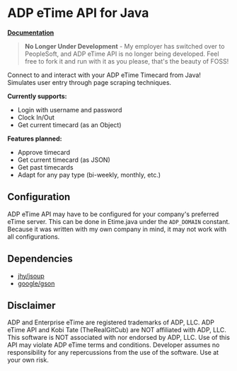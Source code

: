 # ADP eTime API for Java
[**Documentation**](https://therealgitcub.github.io/adp-etime-java/)

> **No Longer Under Development** - My employer has switched over to PeopleSoft, and ADP eTime API 
is no longer being developed. Feel free to fork it and run with it as you please, that's the beauty
of FOSS!

Connect to and interact with your ADP eTime Timecard from Java! Simulates user 
entry through page scraping techniques. 

**Currently supports:**
* Login with username and password
* Clock In/Out
* Get current timecard (as an Object)

**Features planned:**
* Approve timecard
* Get current timecard (as JSON)
* Get past timecards
* Adapt for any pay type (bi-weekly, monthly, etc.)

## Configuration
ADP eTime API may have to be configured for your company's preferred eTime server. 
This can be done in Etime.java under the `ADP_DOMAIN` constant. Because it was 
written with my own company in mind, it may not work with all configurations.

## Dependencies
* [jhy/jsoup](https://github.com/jhy/jsoup/)
* [google/gson](https://github.com/google/gson)

## Disclaimer
ADP and Enterprise eTime are registered trademarks of ADP, LLC. ADP eTime 
API and Kobi Tate (TheRealGitCub) are NOT affiliated with ADP, LLC. This 
software is NOT associated with nor endorsed by ADP, LLC. Use of this API 
may violate ADP eTime terms and conditions. Developer assumes no 
responsibility for any repercussions from the use of the software. 
Use at your own risk.
